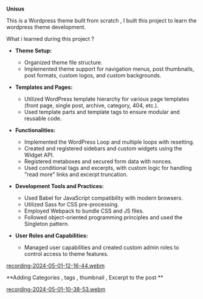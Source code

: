 **Unisus**

This is a Wordpress theme built from scratch , I built this project to learn the wordpress theme development.

What i learned during this project ?

- **Theme Setup:**
  - Organized theme file structure.
  - Implemented theme support for navigation menus, post thumbnails, post formats, custom logos, and custom backgrounds.

- **Templates and Pages:**
  - Utilized WordPress template hierarchy for various page templates (front page, single post, archive, category, 404, etc.).
  - Used template parts and template tags to ensure modular and reusable code.

- **Functionalities:**
  - Implemented the WordPress Loop and multiple loops with resetting.
  - Created and registered sidebars and custom widgets using the Widget API.
  - Registered metaboxes and secured form data with nonces.
  - Used conditional tags and excerpts, with custom logic for handling "read more" links and excerpt truncation.

- **Development Tools and Practices:**
  - Used Babel for JavaScript compatibility with modern browsers.
  - Utilized Sass for CSS pre-processing.
  - Employed Webpack to bundle CSS and JS files.
  - Followed object-oriented programming principles and used the Singleton pattern.

- **User Roles and Capabilities:**
  - Managed user capabilities and created custom admin roles to control access to theme features.
 
[recording-2024-05-01-12-16-44.webm](https://github.com/pranayjain099/Unisus/assets/109263743/fd092834-a419-4ac0-b5d6-b283f305b7b2) 


**Adding Categories , tags , thumbnail , Excerpt to the post **

[recording-2024-05-01-10-38-53.webm](https://github.com/pranayjain099/Unisus/assets/109263743/2f9c6ca0-4239-4552-8d1a-c42bdd26f939)

